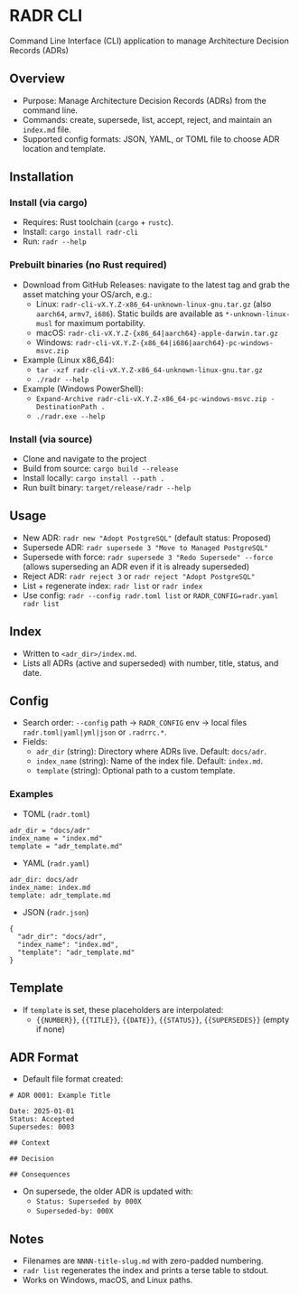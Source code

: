# RADR CLI

Command Line Interface (CLI) application to manage Architecture Decision Records (ADRs)

## Overview

- Purpose: Manage Architecture Decision Records (ADRs) from the command line.
- Commands: create, supersede, list, accept, reject, and maintain an `index.md` file.
- Supported config formats: JSON, YAML, or TOML file to choose ADR location and template.

## Installation

### Install (via cargo)

- Requires: Rust toolchain (`cargo` + `rustc`).
- Install: `cargo install radr-cli`
- Run: `radr --help`

### Prebuilt binaries (no Rust required)

- Download from GitHub Releases: navigate to the latest tag and grab the asset matching your OS/arch, e.g.:
  - Linux: `radr-cli-vX.Y.Z-x86_64-unknown-linux-gnu.tar.gz` (also `aarch64`, `armv7`, `i686`). Static builds are available as `*-unknown-linux-musl` for maximum portability.
  - macOS: `radr-cli-vX.Y.Z-{x86_64|aarch64}-apple-darwin.tar.gz`
  - Windows: `radr-cli-vX.Y.Z-{x86_64|i686|aarch64}-pc-windows-msvc.zip`
- Example (Linux x86_64):
  - `tar -xzf radr-cli-vX.Y.Z-x86_64-unknown-linux-gnu.tar.gz`
  - `./radr --help`
- Example (Windows PowerShell):
  - `Expand-Archive radr-cli-vX.Y.Z-x86_64-pc-windows-msvc.zip -DestinationPath .`
  - `./radr.exe --help`

### Install (via source)

- Clone and navigate to the project
- Build from source: `cargo build --release`
- Install locally: `cargo install --path .`
- Run built binary: `target/release/radr --help`

## Usage

- New ADR: `radr new "Adopt PostgreSQL"` (default status: Proposed)
- Supersede ADR: `radr supersede 3 "Move to Managed PostgreSQL"`
- Supersede with force: `radr supersede 3 "Redo Supersede" --force` (allows superseding an ADR even if it is already superseded)
- Reject ADR: `radr reject 3` or `radr reject "Adopt PostgreSQL"`
- List + regenerate index: `radr list` or `radr index`
- Use config: `radr --config radr.toml list` or `RADR_CONFIG=radr.yaml radr list`

## Index

- Written to `<adr_dir>/index.md`.
- Lists all ADRs (active and superseded) with number, title, status, and date.

## Config

- Search order: `--config` path → `RADR_CONFIG` env → local files `radr.toml|yaml|yml|json` or `.radrrc.*`.
- Fields:
  - `adr_dir` (string): Directory where ADRs live. Default: `docs/adr`.
  - `index_name` (string): Name of the index file. Default: `index.md`.
  - `template` (string): Optional path to a custom template.

### Examples

- TOML (`radr.toml`)

```
adr_dir = "docs/adr"
index_name = "index.md"
template = "adr_template.md"
```

- YAML (`radr.yaml`)

```
adr_dir: docs/adr
index_name: index.md
template: adr_template.md
```

- JSON (`radr.json`)

```
{
  "adr_dir": "docs/adr",
  "index_name": "index.md",
  "template": "adr_template.md"
}
```

## Template

- If `template` is set, these placeholders are interpolated:
  - `{{NUMBER}}`, `{{TITLE}}`, `{{DATE}}`, `{{STATUS}}`, `{{SUPERSEDES}}` (empty if none)

## ADR Format

- Default file format created:

```
# ADR 0001: Example Title

Date: 2025-01-01
Status: Accepted
Supersedes: 0003

## Context

## Decision

## Consequences
```

- On supersede, the older ADR is updated with:
  - `Status: Superseded by 000X`
  - `Superseded-by: 000X`

## Notes

- Filenames are `NNNN-title-slug.md` with zero-padded numbering.
- `radr list` regenerates the index and prints a terse table to stdout.
- Works on Windows, macOS, and Linux paths.
